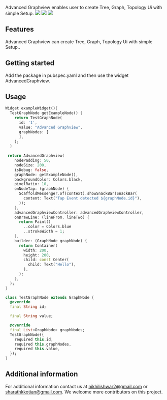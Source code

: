 <!--
This README describes the package. If you publish this package to pub.dev,
this README's contents appear on the landing page for your package.

For information about how to write a good package README, see the guide for
[writing package pages](https://dart.dev/guides/libraries/writing-package-pages).

For general information about developing packages, see the Dart guide for
[creating packages](https://dart.dev/guides/libraries/create-library-packages)
and the Flutter guide for
[developing packages and plugins](https://flutter.dev/developing-packages).
-->

Advanced Graphview enables user to create Tree, Graph, Topology Ui with simple Setup.
[![](https://luckyapp.in/assets/asstes/advanced_graphview1.gif)](https://luckyapp.in/assets/asstes/advanced_graphview1.gif)
[![](https://luckyapp.in/assets/asstes/advanced_graphview2.gif)](https://luckyapp.in/assets/asstes/advanced_graphview2.gif)
[![](https://luckyapp.in/assets/asstes/advanced_graphview3.gif)](https://luckyapp.in/assets/asstes/advanced_graphview3.gif)
## Features

Advanced Graphview can  create Tree, Graph, Topology Ui with simple Setup..

## Getting started

Add the package in pubspec.yaml and then use the widget AdvancedGraphview.

## Usage



```dart
Widget exampleWidget(){
  TestGraphNode getExampleNode() {
    return TestGraphNode(
      id: '1',
      value: "Advanced Graphview",
      graphNodes: [
      ],
    );
  }
  
 return AdvancedGraphview(
    nodePadding: 50,
    nodeSize: 200,
    isDebug: false,
    graphNode: getExampleNode(),
    backgroundColor: Colors.black,
    pixelRatio: 10,
    onNodeTap: (graphNode) {
      ScaffoldMessenger.of(context).showSnackBar(SnackBar(
        content: Text("Tap Event detected ${graphNode.id}"),
      ));
    },
    advancedGraphviewController: advancedGraphviewController,
    onDrawLine: (lineFrom, lineTwo) {
      return Paint()
        ..color = Colors.blue
        ..strokeWidth = 1;
    },
    builder: (GraphNode graphNode) {
      return Container(
        width: 200,
        height: 200,
        child: const Center(
          child: Text("Hello"),
        ),
      );
    },
  );
}

class TestGraphNode extends GraphNode {
  @override
  final String id;

  final String value;

  @override
  final List<GraphNode> graphNodes;
  TestGraphNode({
    required this.id,
    required this.graphNodes,
    required this.value,
  });
}
```

## Additional information

For additional information contact us at nikhilishwar2@gmail.com or sharathkkotian@gmail.com. We welcome more contributors on this project. 
